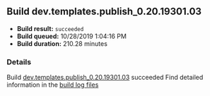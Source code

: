 ## Build dev.templates.publish_0.20.19301.03
- **Build result:** `succeeded`
- **Build queued:** 10/28/2019 1:04:16 PM
- **Build duration:** 210.28 minutes
### Details
Build [dev.templates.publish_0.20.19301.03](https://winappstudio.visualstudio.com/web/build.aspx?pcguid=a4ef43be-68ce-4195-a619-079b4d9834c2&builduri=vstfs%3a%2f%2f%2fBuild%2fBuild%2f31611) succeeded
Find detailed information in the [build log files]()
